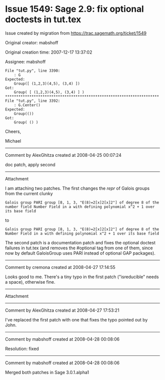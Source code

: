 # Issue 1549: Sage 2.9: fix optional doctests in tut.tex

Issue created by migration from https://trac.sagemath.org/ticket/1549

Original creator: mabshoff

Original creation time: 2007-12-17 13:37:02

Assignee: mabshoff


```
File "tut.py", line 3390:
    : G
Expected:
    Group([ (1,2,3)(4,5), (3,4) ])
Got:
    Group( [ (1,2,3)(4,5), (3,4) ] )
**********************************************************************
File "tut.py", line 3392:
    : G.Center()
Expected:
    Group(())
Got:
    Group( () ) 
```


Cheers,

Michael


---

Comment by AlexGhitza created at 2008-04-25 00:07:24

doc patch, apply second


---

Attachment

I am attaching two patches.  The first changes the _repr_ of Galois groups from the current clunky


```
Galois group PARI group [8, 1, 3, "E(8)=2[x]2[x]2"] of degree 8 of the number field Number Field in a with defining polynomial x^2 + 1 over its base field
```


to


```
Galois group PARI group [8, 1, 3, "E(8)=2[x]2[x]2"] of degree 8 of the Number Field in a with defining polynomial x^2 + 1 over its base field
```


The second patch is a documentation patch and fixes the optional doctest failures in tut.tex (and removes the #optional tag from one of them, since now by default GaloisGroup uses PARI instead of optional GAP packages).


---

Comment by cremona created at 2008-04-27 17:14:55

Looks good to me.  There's a tiny typo in the first patch ("isreducible" needs a space), otherwise fine.


---

Attachment


---

Comment by AlexGhitza created at 2008-04-27 17:53:21

I've replaced the first patch with one that fixes the typo pointed out by John.


---

Comment by mabshoff created at 2008-04-28 00:08:06

Resolution: fixed


---

Comment by mabshoff created at 2008-04-28 00:08:06

Merged both patches in Sage 3.0.1.alpha1
